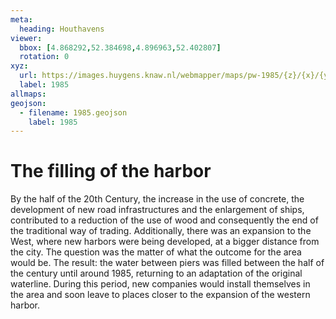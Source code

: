 ```yaml
---
meta:
  heading: Houthavens
viewer:
  bbox: [4.868292,52.384698,4.896963,52.402807]
  rotation: 0
xyz:
  url: https://images.huygens.knaw.nl/webmapper/maps/pw-1985/{z}/{x}/{y}.png
  label: 1985
allmaps:
geojson:
  - filename: 1985.geojson
    label: 1985
---
```

# The filling of the harbor
By the half of the 20th Century, the increase in the use of concrete, the development of new road infrastructures and the enlargement of ships, contributed to a reduction of the use of wood and consequently the end of the traditional way of trading. Additionally, there was an expansion to the West, where new harbors were being developed, at a bigger distance from the city. The question was the matter of what the outcome for the area would be. The result:  the water between piers was filled between the half of the century until around 1985, returning to an adaptation of the original waterline. During this period, new companies would install themselves in the area and soon leave to places closer to the expansion of the western harbor.
